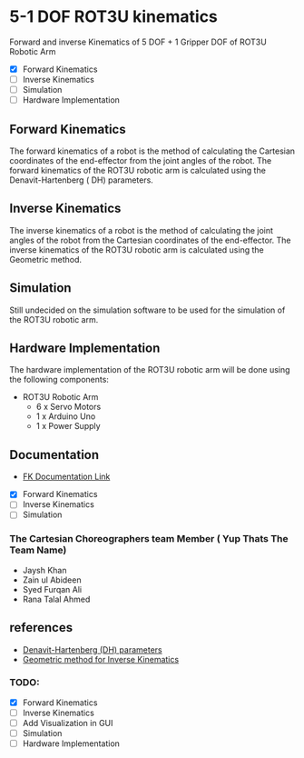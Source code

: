 # 5-1 DOF ROT3U kinematics

Forward and inverse Kinematics of 5 DOF + 1 Gripper DOF of ROT3U Robotic Arm

[//]: # (check Box)

- [x] Forward Kinematics
- [ ] Inverse Kinematics
- [ ] Simulation
- [ ] Hardware Implementation

## Forward Kinematics

The forward kinematics of a robot is the method of calculating the Cartesian coordinates of the end-effector from the
joint angles of the robot. The forward kinematics of the ROT3U robotic arm is calculated using the Denavit-Hartenberg (
DH) parameters.

## Inverse Kinematics

The inverse kinematics of a robot is the method of calculating the joint angles of the robot from the Cartesian
coordinates of the end-effector. The inverse kinematics of the ROT3U robotic arm is calculated using the Geometric
method.

## Simulation

Still undecided on the simulation software to be used for the simulation of the ROT3U robotic arm.

## Hardware Implementation

The hardware implementation of the ROT3U robotic arm will be done using the following components:

- ROT3U Robotic Arm
    - 6 x Servo Motors
    - 1 x Arduino Uno
    - 1 x Power Supply

## Documentation

- [FK Documentation Link](https://medium.com/@jayshkhan10/controlling-a-5-1-dof-robotic-arm-a-hands-on-guide-with-rot3u-f71c97cfd5fa)

[//]: # (Forward and Inverse Kinematics;https://community.robotshop.com/robots/show/xyz-positioning-using-arduino-uno-for-6-dof-robotic-arm&#41)

[//]: # (ROT3U Robotic Arm;https://www.thingiverse.com/thing:1015238&#41)


[//]: # (check Box)

- [X] Forward Kinematics
- [ ] Inverse Kinematics
- [ ] Simulation

### The Cartesian Choreographers team Member ( Yup Thats The Team Name)

- Jaysh Khan
- Zain ul Abideen
- Syed Furqan Ali
- Rana Talal Ahmed

## references

- [Denavit-Hartenberg (DH) parameters](https://en.wikipedia.org/wiki/Denavit%E2%80%93Hartenberg_parameters)
- [Geometric method for Inverse Kinematics](https://en.wikipedia.org/wiki/Inverse_kinematics)

### TODO:

- [x] Forward Kinematics
- [ ] Inverse Kinematics
- [ ] Add Visualization in GUI
- [ ] Simulation
- [ ] Hardware Implementation